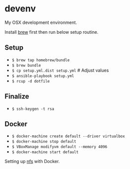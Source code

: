 # devenv

My OSX development environment.

Install [brew](http://brew.sh) first then run below setup routine.
 
## Setup

 * `$ brew tap homebrew/bundle`
 * `$ brew bundle`
 * `$ cp setup.yml.dist setup.yml` # Adjust values
 * `$ ansible-playbook setup.yml`
 * `$ rcup -d dotfile`

## Finalize

 * `$ ssh-keygen -t rsa`

## Docker

 * `$ docker-machine create default --driver virtualbox`
 * `$ docker-machine stop default`
 * `$ VBoxManage modifyvm default --memory 4096`
 * `$ docker-machine start default`

Setting up [nfs](https://github.com/adlogix/docker-machine-nfs) with Docker.
